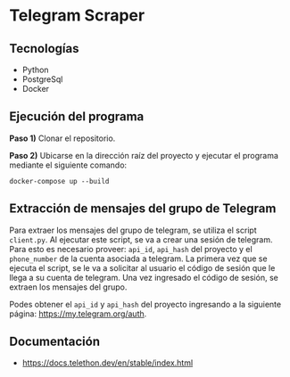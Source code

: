 # Telegram Scraper

## Tecnologías

- Python
- PostgreSql
- Docker

## Ejecución del programa

**Paso 1)** Clonar el repositorio.

**Paso 2)** Ubicarse en la dirección raíz del proyecto y ejecutar el programa mediante el siguiente comando:

``
docker-compose up --build
``

## Extracción de mensajes del grupo de Telegram

Para extraer los mensajes del grupo de telegram, se utiliza el script ``client.py``. Al ejecutar este script, se va a crear una sesión de telegram. Para esto es necesario proveer: ``api_id``, ``api_hash`` del proyecto y el ``phone_number`` de la cuenta asociada a telegram. La primera vez que se ejecuta el script, se le va a solicitar al usuario el código de sesión que le llega a su cuenta de telegram. Una vez ingresado el código de sesión, se extraen los mensajes del grupo.

Podes obtener el ``api_id`` y ``api_hash`` del proyecto ingresando a la siguiente página: <https://my.telegram.org/auth>.
  
## Documentación

- <https://docs.telethon.dev/en/stable/index.html>
